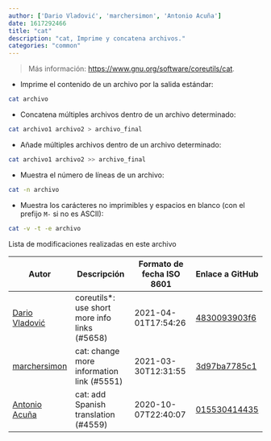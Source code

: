 ```yaml
---
author: ['Dario Vladović', 'marchersimon', 'Antonio Acuña']
date: 1617292466
title: "cat"
description: "cat, Imprime y concatena archivos."
categories: "common"
---
```

> Más información: <https://www.gnu.org/software/coreutils/cat>.

- Imprime el contenido de un archivo por la salida estándar:

```bash
cat archivo
```

- Concatena múltiples archivos dentro de un archivo determinado:

```bash
cat archivo1 archivo2 > archivo_final
```

- Añade múltiples archivos dentro de un archivo determinado:

```bash
cat archivo1 archivo2 >> archivo_final
```

- Muestra el número de líneas de un archivo:

```bash
cat -n archivo
```

- Muestra los carácteres no imprimibles y espacios en blanco (con el prefijo `M-` si no es ASCII):

```bash
cat -v -t -e archivo
```
Lista de modificaciones realizadas en este archivo


Autor | Descripción | Formato de fecha ISO 8601 | Enlace a GitHub
------|-----|-----|-----
[Dario Vladović](mailto:d.vladimyr@gmail.com) | coreutils*: use short more info links (#5658) | 2021-04-01T17:54:26 | [4830093903f6](https://github.com/tldr-pages/tldr/commit/4830093903f66ccf3ebbc2ecf477286e45edac59)
[marchersimon](mailto:50295997+marchersimon@users.noreply.github.com) | cat: change more information link (#5551) | 2021-03-30T12:31:55 | [3d97ba7785c1](https://github.com/tldr-pages/tldr/commit/3d97ba7785c175e55c9c9ac06f1f20b08837ea5d)
[Antonio Acuña](mailto:antonioacunadev@gmail.com) | cat: add Spanish translation (#4559) | 2020-10-07T22:40:07 | [015530414435](https://github.com/tldr-pages/tldr/commit/015530414435d73232bfd137bb7862314f324b12)

